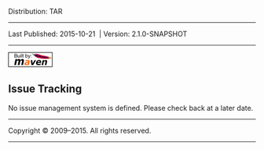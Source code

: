 Distribution: TAR

------------------------------------------------------------------------

<span id="publishDate">Last Published: 2015-10-21</span>  | <span id="projectVersion">Version: 2.1.0-SNAPSHOT</span>

------------------------------------------------------------------------

[![Built by Maven](./images/logos/maven-feather.png)](http://maven.apache.org/ "Built by Maven")

Issue Tracking
--------------

No issue management system is defined. Please check back at a later date.

------------------------------------------------------------------------

Copyright © 2009–2015. All rights reserved.

------------------------------------------------------------------------



